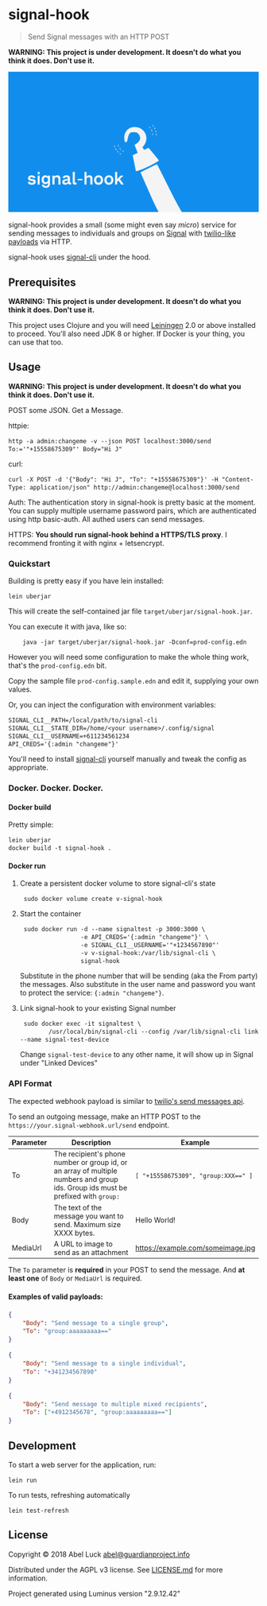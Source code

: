 # signal-hook

> Send Signal messages with an HTTP POST

**WARNING: This project is under development. It doesn't do what you think it
does. Don't use it.**

![](signal-hook.png)

signal-hook provides a small (some might even say *micro*) service for sending messages to individuals and
groups on [Signal][signal] with [twilio-like payloads][twiliosms] via HTTP.

signal-hook uses [signal-cli][signal-cli] under the hood.

## Prerequisites

**WARNING: This project is under development. It doesn't do what you think it
does. Don't use it.**

This project uses Clojure and you will need [Leiningen][lein] 2.0 or above
installed to proceed. You'll also need JDK 8 or higher. If Docker is your
thing, you can use that too.

## Usage

**WARNING: This project is under development. It doesn't do what you think it
does. Don't use it.**

POST some JSON. Get a Message.

httpie:

    http -a admin:changeme -v --json POST localhost:3000/send To:='"+15558675309"' Body="Hi J"

curl:

    curl -X POST -d '{"Body": "Hi J", "To": "+15558675309"}' -H "Content-Type: application/json" http://admin:changeme@localhost:3000/send

Auth: The authentication story in signal-hook is pretty basic at the moment. You can
supply multiple username password pairs, which are authenticated using http
basic-auth. All authed users can send messages.


HTTPS: **You should run signal-hook behind a HTTPS/TLS proxy**. I recommend
fronting it with nginx + letsencrypt.

### Quickstart

Building is pretty easy if you have lein installed:

    lein uberjar

This will create the self-contained jar file `target/uberjar/signal-hook.jar`.

You can execute it with java, like so:

        java -jar target/uberjar/signal-hook.jar -Dconf=prod-config.edn

However you will need some configuration to make the whole thing work, that's the `prod-config.edn` bit.

Copy the sample file `prod-config.sample.edn` and edit it, supplying your own values.

Or, you can inject the configuration with environment variables:

```
SIGNAL_CLI__PATH=/local/path/to/signal-cli
SIGNAL_CLI__STATE_DIR=/home/<your username>/.config/signal
SIGNAL_CLI__USERNAME=+611234561234
API_CREDS='{:admin "changeme"}' 
```

You'll need to install [signal-cli][signal-cli] yourself manually and tweak the config as appropriate.

### Docker. Docker. Docker.

#### Docker build

Pretty simple:

    lein uberjar
    docker build -t signal-hook .

#### Docker run

1. Create a persistent docker volume to store signal-cli's state

        sudo docker volume create v-signal-hook

2. Start the container

        sudo docker run -d --name signaltest -p 3000:3000 \
                        -e API_CREDS='{:admin "changeme"}' \
                        -e SIGNAL_CLI__USERNAME='"+1234567890"' 
                        -v v-signal-hook:/var/lib/signal-cli \
                        signal-hook

    Substitute in the phone number that will be sending (aka the From party) the messages. Also substitute in the user name and password you want to protect the service: `{:admin "changeme"}`.

3. Link signal-hook to your existing Signal number

        sudo docker exec -it signaltest \
               /usr/local/bin/signal-cli --config /var/lib/signal-cli link --name signal-test-device

    Change `signal-test-device` to any other name, it will show up in Signal under "Linked Devices"


### API Format

The expected webhook payload is similar to [twilio's send messages
api][twiliosms].

To send an outgoing message, make an HTTP POST to the `https://your.signal-webhook.url/send` endpoint.

| Parameter | Description                                                                                                                       | Example                             |
|-----------|-----------------------------------------------------------------------------------------------------------------------------------|-------------------------------------|
| To        | The recipient's phone number or group id, or an array of multiple numbers and group ids. Group ids must be prefixed with `group:` | `[ "+15558675309", "group:XXX==" ]` |
| Body      | The text of the message you want to send. Maximum size XXXX bytes.                                                                | Hello World!                        |
| MediaUrl  | A URL to image to send as an attachment                                                                                           | https://example.com/someimage.jpg   |


<!-- table made with https://www.tablesgenerator.com/markdown_tables -->

The `To` parameter is **required** in your POST to send the message. And **at
least one** of `Body` or `MediaUrl` is required.

#### Examples of valid payloads:

```json
{
    "Body": "Send message to a single group", 
    "To": "group:aaaaaaaaa=="
}
```

```json
{
    "Body": "Send message to a single individual", 
    "To": "+341234567890"
}
```

```json
{
    "Body": "Send message to multiple mixed recipients", 
    "To": ["+4912345678", "group:aaaaaaaaa=="]
}
```

## Development

To start a web server for the application, run:

    lein run 

To run tests, refreshing automatically

    lein test-refresh

## License

Copyright © 2018 Abel Luck <abel@guardianproject.info>

Distributed under the AGPL v3 license. See [LICENSE.md](LICENSE.md) for more information.

Project generated using Luminus version "2.9.12.42"


[signal]: https://signal.org
[twiliosms]: https://www.twilio.com/docs/sms/send-messages
[signal-cli]: https://github.com/AsamK/signal-cli
[lein]: https://leiningen.org/

